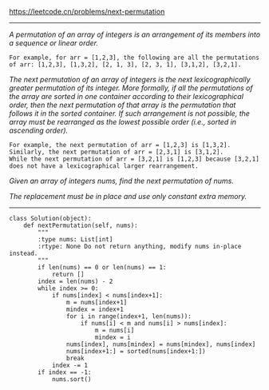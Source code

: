https://leetcode.cn/problems/next-permutation
***
*A permutation of an array of integers is an arrangement of its members into a sequence or linear order.*
```
For example, for arr = [1,2,3], the following are all the permutations of arr: [1,2,3], [1,3,2], [2, 1, 3], [2, 3, 1], [3,1,2], [3,2,1].
```
*The next permutation of an array of integers is the next lexicographically greater permutation of its integer. More formally, if all the permutations of the array are sorted in one container according to their lexicographical order, then the next permutation of that array is the permutation that follows it in the sorted container. If such arrangement is not possible, the array must be rearranged as the lowest possible order (i.e., sorted in ascending order).*
```
For example, the next permutation of arr = [1,2,3] is [1,3,2].
Similarly, the next permutation of arr = [2,3,1] is [3,1,2].
While the next permutation of arr = [3,2,1] is [1,2,3] because [3,2,1] does not have a lexicographical larger rearrangement.
```
*Given an array of integers nums, find the next permutation of nums.*

*The replacement must be in place and use only constant extra memory.*
***
```
class Solution(object):
    def nextPermutation(self, nums):
        """
        :type nums: List[int]
        :rtype: None Do not return anything, modify nums in-place instead.
        """
        if len(nums) == 0 or len(nums) == 1:
            return []
        index = len(nums) - 2
        while index >= 0:
            if nums[index] < nums[index+1]:
                m = nums[index+1]
                mindex = index+1
                for i in range(index+1, len(nums)):
                    if nums[i] < m and nums[i] > nums[index]:
                        m = nums[i]
                        mindex = i
                nums[index], nums[mindex] = nums[mindex], nums[index]
                nums[index+1:] = sorted(nums[index+1:])
                break
            index -= 1
        if index == -1:
            nums.sort()
